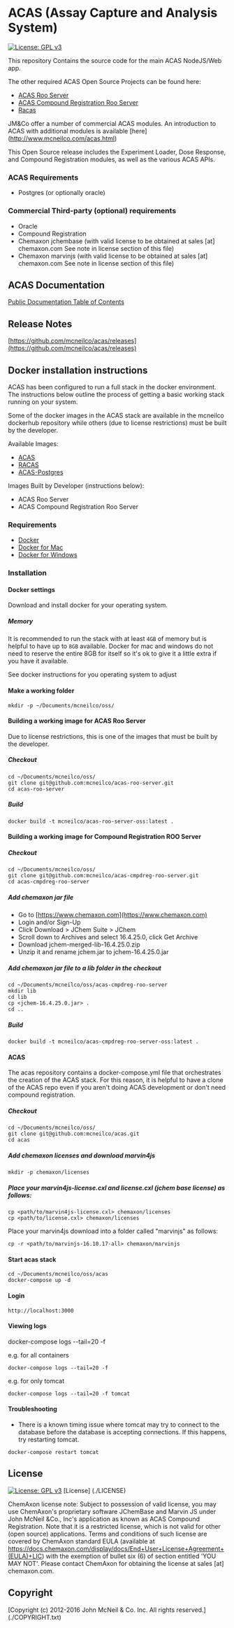 # ACAS (Assay Capture and Analysis System)
[![License: GPL v3](https://img.shields.io/badge/License-GPL%20v3-blue.svg)](http://www.gnu.org/licenses/gpl-3.0)

This repository Contains the source code for the main ACAS NodeJS/Web app. 

The other required ACAS Open Source Projects can be found here:

 - [ACAS Roo Server](https://github.com/mcneilco/acas-roo-server)
 - [ACAS Compound Registration Roo Server](https://github.com/mcneilco/acas-cmpdreg-roo-server)
 - [Racas](https://github.com/mcneilco/racas)

JM&Co offer a number of commercial ACAS modules. An introduction to ACAS with additional modules is available [here] (http://www.mcneilco.com/acas.html)

This Open Source release includes the Experiment Loader, Dose Response, and Compound Registration modules, as well as the various ACAS APIs.

### ACAS Requirements
* Postgres (or optionally oracle)

### Commercial Third-party (optional) requirements
* Oracle
* Compound Registration 
 * Chemaxon jchembase (with valid license to be obtained at sales [at] chemaxon.com See note in license section of this file)
 * Chemaxon marvinjs (with valid license to be obtained at sales [at] chemaxon.com See note in license section of this file)
 
## ACAS Documentation
[Public Documentation Table of Contents](https://docs.google.com/document/d/1tPz5VliAhCD0sELDsZlNvt9jcGiNxi7iQQB4NJ1120Y/edit?usp=sharing)

## Release Notes
[https://github.com/mcneilco/acas/releases](https://github.com/mcneilco/acas/releases)

## Docker installation instructions

ACAS has been configured to run a full stack in the docker environment.  The instructions below outline the process of getting a basic working stack running on your system.

Some of the docker images in the ACAS stack are available in the mcneilco dockerhub repository while others (due to license restrictions) must be built by the developer.

Available Images:

* [ACAS](https://hub.docker.com/r/mcneilco/acas-oss)
* [RACAS](https://hub.docker.com/r/mcneilco/racas-oss)
* [ACAS-Postgres](https://hub.docker.com/r/mcneilco/acas-postgres)

Images Built by Developer (instructions below):

* ACAS Roo Server
* ACAS Compound Registration Roo Server

### Requirements

* [Docker](https://www.docker.com)
 * [Docker for Mac](https://docs.docker.com/docker-for-mac/)
 * [Docker for Windows](https://docs.docker.com/docker-for-windows/)

### Installation

#### Docker settings

Download and install docker for your operating system.  


##### Memory
It is recommended to run the stack with at least `4GB` of memory but is helpful to have up to `8GB` available.  Docker for mac and windows do not need to reserve the entire 8GB for itself so it's ok to give it a little extra if you have it available.

See docker instructions for you operating system to adjust

#### Make a working folder

```
mkdir -p ~/Documents/mcneilco/oss/
```

#### Building a working image for ACAS Roo Server

Due to license restrictions, this is one of the images that must be built by the developer.

##### Checkout

```
cd ~/Documents/mcneilco/oss/
git clone git@github.com:mcneilco/acas-roo-server.git
cd acas-roo-server
```

##### Build
```
docker build -t mcneilco/acas-roo-server-oss:latest .
```

#### Building a working image for Compound Registration ROO Server
##### Checkout

```
cd ~/Documents/mcneilco/oss/
git clone git@github.com:mcneilco/acas-cmpdreg-roo-server.git
cd acas-cmpdreg-roo-server
```

##### Add chemaxon jar file


* Go to [https://www.chemaxon.com](https://www.chemaxon.com)
* Login and/or Sign-Up
* Click Download > JChem Suite > JChem
* Scroll down to Archives and select 16.4.25.0, click Get Archive
* Download jchem-merged-lib-16.4.25.0.zip
* Unzip it and rename jchem.jar to jchem-16.4.25.0.jar

##### Add chemaxon jar file to a lib folder in the checkout

```
cd ~/Documents/mcneilco/oss/acas-cmpdreg-roo-server
mkdir lib
cd lib
cp <jchem-16.4.25.0.jar> .
cd ..
```
##### Build

```
docker build -t mcneilco/acas-cmpdreg-roo-server-oss:latest .
```

#### ACAS
The acas repository contains a docker-compose.yml file that orchestrates the creation of the ACAS stack.  For this reason, it is helpful to have a clone of the ACAS repo even if you aren't doing ACAS development or don't need compound registration.

##### Checkout
```
cd ~/Documents/mcneilco/oss/
git clone git@github.com:mcneilco/acas.git
cd acas
```

##### Add chemaxon licenses and download marvin4js

```
mkdir -p chemaxon/licenses
```

##### Place your marvin4js-license.cxl and license.cxl (jchem base license) as follows:

```
cp <path/to/marvin4js-license.cxl> chemaxon/licenses
cp <path/to/license.cxl> chemaxon/licenses
```

Place your marvin4js download into a folder called "marvinjs" as follows:

```
cp -r <path/to/marvinjs-16.10.17-all> chemaxon/marvinjs
```

#### Start acas stack

```
cd ~/Documents/mcneilco/oss/acas
docker-compose up -d
```

#### Login
```
http://localhost:3000
```

#### Viewing logs

docker-compose logs --tail=20 -f <service>

e.g. for all containers
```
docker-compose logs --tail=20 -f 
```

e.g. for only tomcat

```
docker-compose logs --tail=20 -f tomcat
```

#### Troubleshooting

* There is a known timing issue where tomcat may try to connect to the database before the database is accepting connections.  If this happens, try restarting tomcat.

```
docker-compose restart tomcat
```

## License
[![License: GPL v3](https://img.shields.io/badge/License-GPL%20v3-blue.svg)](http://www.gnu.org/licenses/gpl-3.0)
[License] (./LICENSE)

ChemAxon license note: Subject to possession of valid license, you may use ChemAxon's proprietary software JChemBase and Marvin JS under John McNeil &Co., Inc's application as known as ACAS Compound Registration. Note that it is a restricted license, which is not valid for other (open source) applications. Terms and conditions of such license are covered by ChemAxon standard EULA (available at https://docs.chemaxon.com/display/docs/End+User+License+Agreement+(EULA)+LIC) with the exemption of bullet six (6) of section entitled 'YOU MAY NOT'. Please contact ChemAxon for obtaining the license at sales [at] chemaxon.com.

## Copyright
[Copyright (c) 2012-2016 John McNeil & Co. Inc. All rights reserved.] (./COPYRIGHT.txt)
